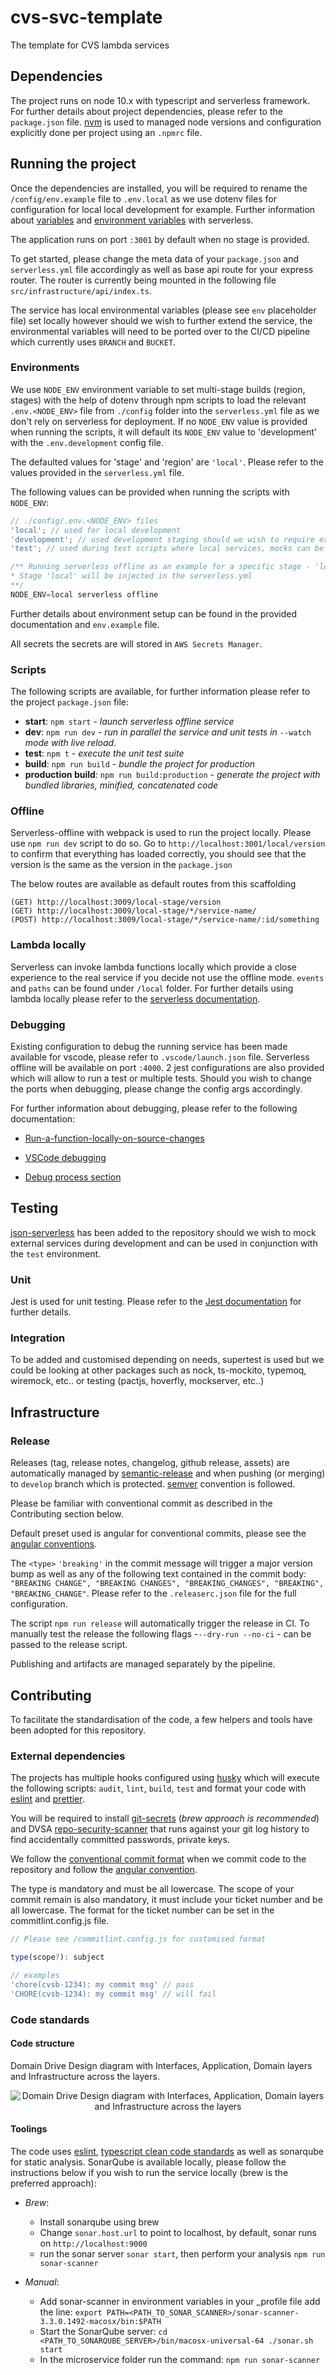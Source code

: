 # cvs-svc-template

The template for CVS lambda services

## Dependencies

The project runs on node 10.x with typescript and serverless framework. For further details about project dependencies, please refer to the `package.json` file.
[nvm](https://github.com/nvm-sh/nvm/blob/master/README.md) is used to managed node versions and configuration explicitly done per project using an `.npmrc` file.

## Running the project

Once the dependencies are installed, you will be required to rename the `/config/env.example` file to `.env.local` as we use dotenv files for configuration for local local development for example. Further information about [variables](https://www.serverless.com/framework/docs/providers/aws/guide/variables/) and [environment variables](https://www.serverless.com/framework/docs/environment-variables/) with serverless.

The application runs on port `:3001` by default when no stage is provided.

To get started, please change the meta data of your `package.json` and `serverless.yml` file accordingly as well as base api route for your express router.
The router is currently being mounted in the following file `src/infrastructure/api/index.ts`.

The service has local environmental variables (please see `env` placeholder file) set locally however should we wish to further extend the service, the environmental variables will need to be ported over to the CI/CD pipeline which currently uses `BRANCH` and `BUCKET`.

### Environments

We use `NODE_ENV` environment variable to set multi-stage builds (region, stages) with the help of dotenv through npm scripts to load the relevant `.env.<NODE_ENV>` file from `./config` folder into the `serverless.yml` file as we don't rely on serverless for deployment.
If no `NODE_ENV` value is provided when running the scripts, it will default its `NODE_ENV` value to 'development' with the `.env.development` config file.

The defaulted values for 'stage' and 'region' are `'local'`. Please refer to the values provided in the `serverless.yml` file.

The following values can be provided when running the scripts with `NODE_ENV`:

```ts
// ./config/.env.<NODE_ENV> files
'local'; // used for local development
'development'; // used development staging should we wish to require external services
'test'; // used during test scripts where local services, mocks can be used in conjonction
```

```ts
/** Running serverless offline as an example for a specific stage - 'local'.
* Stage 'local' will be injected in the serverless.yml
**/
NODE_ENV=local serverless offline

```

Further details about environment setup can be found in the provided documentation and `env.example` file.

All secrets the secrets are will stored in `AWS Secrets Manager`.

### Scripts

The following scripts are available, for further information please refer to the project `package.json` file:

- <b>start</b>: `npm start` - _launch serverless offline service_
- <b>dev</b>: `npm run dev` - _run in parallel the service and unit tests in_ `--watch` _mode with live reload_.
- <b>test</b>: `npm t` - _execute the unit test suite_
- <b>build</b>: `npm run build` - _bundle the project for production_
- <b>production build</b>: `npm run build:production` - _generate the project with bundled libraries, minified, concatenated code_

### Offline

Serverless-offline with webpack is used to run the project locally. Please use `npm run dev` script to do so. Go to `http://localhost:3001/local/version` to confirm that everything has loaded correctly, you should see that the version is the same as the version in the `package.json`

The below routes are available as default routes from this scaffolding

```
(GET) http://localhost:3009/local-stage/version
(GET) http://localhost:3009/local-stage/*/service-name/
(POST) http://localhost:3009/local-stage/*/service-name/:id/something
```

### Lambda locally

Serverless can invoke lambda functions locally which provide a close experience to the real service if you decide not use the offline mode. `events` and `paths` can be found under `/local` folder.
For further details using lambda locally please refer to the [serverless documentation](https://www.serverless.com/framework/docs/providers/aws/cli-reference/invoke-local/).

### Debugging

Existing configuration to debug the running service has been made available for vscode, please refer to `.vscode/launch.json` file. Serverless offline will be available on port `:4000`. 2 jest configurations are also provided which will allow to run a test or multiple tests.
Should you wish to change the ports when debugging, please change the config args accordingly.

For further information about debugging, please refer to the following documentation:

- [Run-a-function-locally-on-source-changes](https://github.com/serverless-heaven/serverless-webpack#run-a-function-locally-on-source-changes)

- [VSCode debugging](https://github.com/serverless-heaven/serverless-webpack#vscode-debugging)

- [Debug process section](https://www.serverless.com/plugins/serverless-offline#usage-with-webpack)

## Testing

[json-serverless](https://github.com/pharindoko/json-serverless) has been added to the repository should we wish to mock external services during development and can be used in conjunction with the `test` environment.

### Unit

Jest is used for unit testing.
Please refer to the [Jest documentation](https://jestjs.io/docs/en/getting-started) for further details.

### Integration

To be added and customised depending on needs, supertest is used but we could be looking at other packages such as nock, ts-mockito, typemoq, wiremock, etc.. or testing (pactjs, hoverfly, mockserver, etc..)

## Infrastructure

<Insert Design>

### Release

Releases (tag, release notes, changelog, github release, assets) are automatically managed by [semantic-release](https://semantic-release.gitbook.io/semantic-release/) and when pushing (or merging) to `develop` branch which is protected. [semver](https://semver.org/) convention is followed.

Please be familiar with conventional commit as described in the Contributing section below.

Default preset used is angular for conventional commits, please see the [angular conventions](https://github.com/conventional-changelog/commitlint/tree/master/%40commitlint/config-conventional#type-enum).

The `<type>` `'breaking'` in the commit message will trigger a major version bump as well as any of the following text contained in the commit body: `"BREAKING CHANGE", "BREAKING CHANGES", "BREAKING_CHANGES", "BREAKING", "BREAKING_CHANGE"`. Please refer to the `.releaserc.json` file for the full configuration.

The script `npm run release` will automatically trigger the release in CI. To manually test the release the following flags -`--dry-run --no-ci` - can be passed to the release script.

Publishing and artifacts are managed separately by the pipeline.

## Contributing

To facilitate the standardisation of the code, a few helpers and tools have been adopted for this repository.

### External dependencies

The projects has multiple hooks configured using [husky](https://github.com/typicode/husky#readme) which will execute the following scripts: `audit`, `lint`, `build`, `test` and format your code with [eslint](https://github.com/typescript-eslint/typescript-eslint#readme) and [prettier](https://github.com/prettier/prettier).

You will be required to install [git-secrets](https://github.com/awslabs/git-secrets) (_brew approach is recommended_) and DVSA [repo-security-scanner](https://github.com/UKHomeOffice/repo-security-scanner) that runs against your git log history to find accidentally committed passwords, private keys.

We follow the [conventional commit format](https://www.conventionalcommits.org/en/v1.0.0/) when we commit code to the repository and follow the [angular convention](https://github.com/conventional-changelog/commitlint/tree/master/%40commitlint/config-conventional#type-enum).

The type is mandatory and must be all lowercase.
The scope of your commit remain is also mandatory, it must include your ticket number and be all lowercase. The format for the ticket number can be set in the commitlint.config.js file.

```js
// Please see /commitlint.config.js for customised format

type(scope?): subject

// examples
'chore(cvsb-1234): my commit msg' // pass
'CHORE(cvsb-1234): my commit msg' // will fail

```

### Code standards

#### Code structure

Domain Drive Design diagram with Interfaces, Application, Domain layers and Infrastructure across the layers.

<p align="center">
  <img src="./docs/DDD_architecture.jpg" alt="Domain Drive Design diagram with Interfaces, Application, Domain layers and Infrastructure across the layers" >
</p>

#### Toolings

The code uses [eslint](https://eslint.org/docs/user-guide/getting-started), [typescript clean code standards](https://github.com/labs42io/clean-code-typescript) as well as sonarqube for static analysis.
SonarQube is available locally, please follow the instructions below if you wish to run the service locally (brew is the preferred approach):

- _Brew_:

  - Install sonarqube using brew
  - Change `sonar.host.url` to point to localhost, by default, sonar runs on `http://localhost:9000`
  - run the sonar server `sonar start`, then perform your analysis `npm run sonar-scanner`

- _Manual_:
  - Add sonar-scanner in environment variables in your \_profile file add the line: `export PATH=<PATH_TO_SONAR_SCANNER>/sonar-scanner-3.3.0.1492-macosx/bin:$PATH`
  - Start the SonarQube server: `cd <PATH_TO_SONARQUBE_SERVER>/bin/macosx-universal-64 ./sonar.sh start`
  - In the microservice folder run the command: `npm run sonar-scanner`
